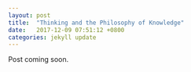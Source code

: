```yaml
---
layout: post
title:  "Thinking and the Philosophy of Knowledge"
date:   2017-12-09 07:51:12 +0800
categories: jekyll update
---
```

Post coming soon. 
